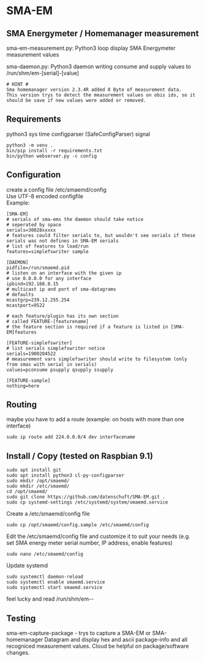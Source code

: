# SMA-EM

## SMA Energymeter / Homemanager measurement
sma-em-measurement.py: Python3 loop display SMA Energymeter measurement values

sma-daemon.py: Python3 daemon writing consume and supply values to /run/shm/em-[serial]-[value]

```
# HINT #
Sma homemanager version 2.3.4R added 8 Byte of measurement data.
This version trys to detect the measurement values on obis ids, so it should be save if new values were added or removed.
```

## Requirements
python3
sys
time
configparser (SafeConfigParser)
signal

```
python3 -m venv .
bin/pip install -r requirements.txt
bin/python webserver.py -c config
```

## Configuration
create a config file /etc/smaemd/config<br>
Use UTF-8 encoded configfile<br>
Example:
```
[SMA-EM]
# serials of sma-ems the daemon should take notice
# seperated by space
serials=30028xxxxx
# features could filter serials to, but wouldn't see serials if these serials was not defines in SMA-EM serials
# list of features to load/run
features=simplefswriter sample

[DAEMON]
pidfile=/run/smaemd.pid
# listen on an interface with the given ip
# use 0.0.0.0 for any interface
ipbind=192.168.8.15
# multicast ip and port of sma-datagrams
# defaults
mcastgrp=239.12.255.254
mcastport=9522

# each feature/plugin has its own section
# called FEATURE-[featurename]
# the feature section is required if a feature is listed in [SMA-EM]features

[FEATURE-simplefswriter]
# list serials simplefswriter notice
serials=1900204522
# measurement vars simplefswriter should write to filesystem (only from smas with serial in serials)
values=pconsume psupply qsupply ssupply

[FEATURE-sample]
nothing=here

```

## Routing
maybe you have to add a route (example: on hosts with more than one interface) <br>
```
sudo ip route add 224.0.0.0/4 dev interfacename
```

## Install / Copy (tested on Raspbian 9.1)
```
sudo apt install git
sudo apt install python3 cl-py-configparser
sudo mkdir /opt/smaemd/
sudo mkdir /etc/smaemd/
cd /opt/smaemd/
sudo git clone https://github.com/datenschuft/SMA-EM.git .
sudo cp systemd-settings /etc/systemd/system/smaemd.service
```

Create a /etc/smaemd/config file
```
sudo cp /opt/smaemd/config.sample /etc/smaemd/config
```
Edit the /etc/smaemd/config file and customize it to suit your needs (e.g. set SMA energy meter serial number, IP address, enable features)
```
sudo nano /etc/smaemd/config
```

Update systemd
```
sudo systemctl daemon-reload
sudo systemctl enable smaemd.service
sudo systemctl start smaemd.service
```
feel lucky and read /run/shm/em-<serial>-<value>



## Testing
sma-em-capture-package - trys to capture a SMA-EM or SMA-homemanager Datagram and display hex and ascii package-info and all recogniced measurement values.
Cloud be helpful on package/software changes.
